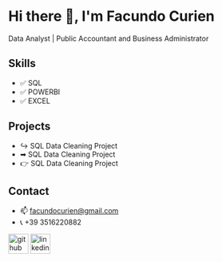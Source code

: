 # Hi there 👋, I'm Facundo Curien
Data Analyst | Public Accountant and Business Administrator

## Skills
* ✅ SQL
* ✅ POWERBI
* ✅ EXCEL

## Projects
* ↪ SQL Data Cleaning Project
* ➡ SQL Data Cleaning Project
* 👉 SQL Data Cleaning Project

## Contact
- 📫 facundocurien@gmail.com
- 📞 +39 3516220882


[<img src='https://cdn.jsdelivr.net/npm/simple-icons@3.0.1/icons/github.svg' alt='github' height='40'>](https://github.com/FacundoCurien)  [<img src='https://cdn.jsdelivr.net/npm/simple-icons@3.0.1/icons/linkedin.svg' alt='linkedin' height='40'>](https://www.linkedin.com/in/facundo-curien-data-analyst/)  
